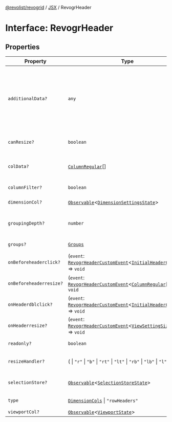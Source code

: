 [@revolist/revogrid](README.md) / [JSX](Namespace.JSX.md) / RevogrHeader

# Interface: RevogrHeader

## Properties

| Property | Type | Description | Defined in |
| ------ | ------ | ------ | ------ |
| `additionalData?` | `any` | Extra properties to pass into header renderer, such as vue or react components to handle parent | [src/components.d.ts:1749](https://github.com/revolist/revogrid/blob/aad859c5867a15f34f8919817adea85dcff4ee63/src/components.d.ts#L1749) |
| `canResize?` | `boolean` | If columns can be resized | [src/components.d.ts:1753](https://github.com/revolist/revogrid/blob/aad859c5867a15f34f8919817adea85dcff4ee63/src/components.d.ts#L1753) |
| `colData?` | [`ColumnRegular`](Interface.ColumnRegular.md)[] | Columns - defines an array of grid columns. | [src/components.d.ts:1757](https://github.com/revolist/revogrid/blob/aad859c5867a15f34f8919817adea85dcff4ee63/src/components.d.ts#L1757) |
| `columnFilter?` | `boolean` | Column filter | [src/components.d.ts:1761](https://github.com/revolist/revogrid/blob/aad859c5867a15f34f8919817adea85dcff4ee63/src/components.d.ts#L1761) |
| `dimensionCol?` | [`Observable`](TypeAlias.Observable.md)\<[`DimensionSettingsState`](Interface.DimensionSettingsState.md)\> | Dimension settings X | [src/components.d.ts:1765](https://github.com/revolist/revogrid/blob/aad859c5867a15f34f8919817adea85dcff4ee63/src/components.d.ts#L1765) |
| `groupingDepth?` | `number` | Grouping depth, how many levels of grouping | [src/components.d.ts:1769](https://github.com/revolist/revogrid/blob/aad859c5867a15f34f8919817adea85dcff4ee63/src/components.d.ts#L1769) |
| `groups?` | [`Groups`](TypeAlias.Groups.md) | Column groups | [src/components.d.ts:1773](https://github.com/revolist/revogrid/blob/aad859c5867a15f34f8919817adea85dcff4ee63/src/components.d.ts#L1773) |
| `onBeforeheaderclick?` | (`event`: [`RevogrHeaderCustomEvent`](Interface.RevogrHeaderCustomEvent.md)\<[`InitialHeaderClick`](TypeAlias.InitialHeaderClick.md)\>) => `void` | On initial header click | [src/components.d.ts:1777](https://github.com/revolist/revogrid/blob/aad859c5867a15f34f8919817adea85dcff4ee63/src/components.d.ts#L1777) |
| `onBeforeheaderresize?` | (`event`: [`RevogrHeaderCustomEvent`](Interface.RevogrHeaderCustomEvent.md)\<[`ColumnRegular`](Interface.ColumnRegular.md)[]\>) => `void` | On before header resize | [src/components.d.ts:1781](https://github.com/revolist/revogrid/blob/aad859c5867a15f34f8919817adea85dcff4ee63/src/components.d.ts#L1781) |
| `onHeaderdblclick?` | (`event`: [`RevogrHeaderCustomEvent`](Interface.RevogrHeaderCustomEvent.md)\<[`InitialHeaderClick`](TypeAlias.InitialHeaderClick.md)\>) => `void` | On header double click | [src/components.d.ts:1785](https://github.com/revolist/revogrid/blob/aad859c5867a15f34f8919817adea85dcff4ee63/src/components.d.ts#L1785) |
| `onHeaderresize?` | (`event`: [`RevogrHeaderCustomEvent`](Interface.RevogrHeaderCustomEvent.md)\<[`ViewSettingSizeProp`](TypeAlias.ViewSettingSizeProp.md)\>) => `void` | On header resize | [src/components.d.ts:1789](https://github.com/revolist/revogrid/blob/aad859c5867a15f34f8919817adea85dcff4ee63/src/components.d.ts#L1789) |
| `readonly?` | `boolean` | Readonly mode | [src/components.d.ts:1793](https://github.com/revolist/revogrid/blob/aad859c5867a15f34f8919817adea85dcff4ee63/src/components.d.ts#L1793) |
| `resizeHandler?` | ( \| `"r"` \| `"b"` \| `"rt"` \| `"lt"` \| `"rb"` \| `"lb"` \| `"l"` \| `"t"`)[] | Defines resize position | [src/components.d.ts:1797](https://github.com/revolist/revogrid/blob/aad859c5867a15f34f8919817adea85dcff4ee63/src/components.d.ts#L1797) |
| `selectionStore?` | [`Observable`](TypeAlias.Observable.md)\<[`SelectionStoreState`](TypeAlias.SelectionStoreState.md)\> | Selection, range, focus | [src/components.d.ts:1801](https://github.com/revolist/revogrid/blob/aad859c5867a15f34f8919817adea85dcff4ee63/src/components.d.ts#L1801) |
| `type` | [`DimensionCols`](TypeAlias.DimensionCols.md) \| `"rowHeaders"` | Column type | [src/components.d.ts:1805](https://github.com/revolist/revogrid/blob/aad859c5867a15f34f8919817adea85dcff4ee63/src/components.d.ts#L1805) |
| `viewportCol?` | [`Observable`](TypeAlias.Observable.md)\<[`ViewportState`](Interface.ViewportState.md)\> | Viewport X | [src/components.d.ts:1809](https://github.com/revolist/revogrid/blob/aad859c5867a15f34f8919817adea85dcff4ee63/src/components.d.ts#L1809) |
